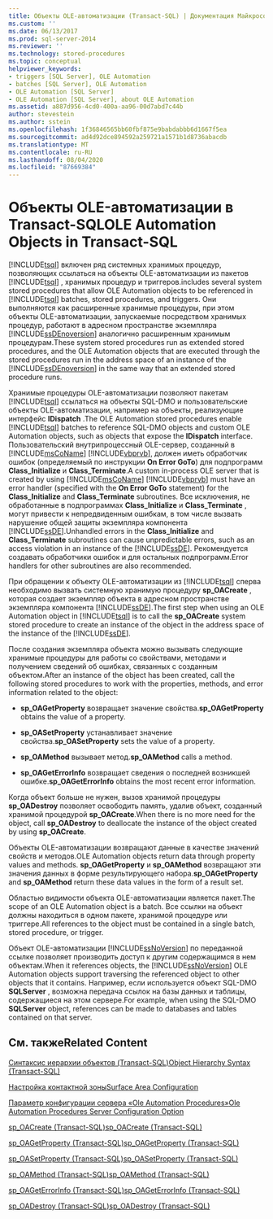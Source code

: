 ```yaml
---
title: Объекты OLE-автоматизации (Transact-SQL) | Документация Майкрософт
ms.custom: ''
ms.date: 06/13/2017
ms.prod: sql-server-2014
ms.reviewer: ''
ms.technology: stored-procedures
ms.topic: conceptual
helpviewer_keywords:
- triggers [SQL Server], OLE Automation
- batches [SQL Server], OLE Automation
- OLE Automation [SQL Server]
- OLE Automation [SQL Server], about OLE Automation
ms.assetid: a887d956-4cd0-400a-aa96-00d7abd7c44b
author: stevestein
ms.author: sstein
ms.openlocfilehash: 1f36846565bb60fbf875e9babdabbb6d1667f5ea
ms.sourcegitcommit: ad4d92dce894592a259721a1571b1d8736abacdb
ms.translationtype: MT
ms.contentlocale: ru-RU
ms.lasthandoff: 08/04/2020
ms.locfileid: "87669384"
---
```

# <a name="ole-automation-objects-in-transact-sql"></a><span data-ttu-id="37342-102">Объекты OLE-автоматизации в Transact-SQL</span><span class="sxs-lookup"><span data-stu-id="37342-102">OLE Automation Objects in Transact-SQL</span></span>
  [!INCLUDE[tsql](../../includes/tsql-md.md)] <span data-ttu-id="37342-103">включен ряд системных хранимых процедур, позволяющих ссылаться на объекты OLE-автоматизации из пакетов [!INCLUDE[tsql](../../includes/tsql-md.md)] , хранимых процедур и триггеров.</span><span class="sxs-lookup"><span data-stu-id="37342-103">includes several system stored procedures that allow OLE Automation objects to be referenced in [!INCLUDE[tsql](../../includes/tsql-md.md)] batches, stored procedures, and triggers.</span></span> <span data-ttu-id="37342-104">Они выполняются как расширенные хранимые процедуры, при этом объекты OLE-автоматизации, запускаемые посредством хранимых процедур, работают в адресном пространстве экземпляра [!INCLUDE[ssDEnoversion](../../includes/ssdenoversion-md.md)] аналогично расширенным хранимым процедурам.</span><span class="sxs-lookup"><span data-stu-id="37342-104">These system stored procedures run as extended stored procedures, and the OLE Automation objects that are executed through the stored procedures run in the address space of an instance of the [!INCLUDE[ssDEnoversion](../../includes/ssdenoversion-md.md)] in the same way that an extended stored procedure runs.</span></span>  
  
 <span data-ttu-id="37342-105">Хранимые процедуры OLE-автоматизации позволяют пакетам [!INCLUDE[tsql](../../includes/tsql-md.md)] ссылаться на объекты SQL-DMO и пользовательские объекты OLE-автоматизации, например на объекты, реализующие интерфейс **IDispatch** .</span><span class="sxs-lookup"><span data-stu-id="37342-105">The OLE Automation stored procedures enable [!INCLUDE[tsql](../../includes/tsql-md.md)] batches to reference SQL-DMO objects and custom OLE Automation objects, such as objects that expose the **IDispatch** interface.</span></span> <span data-ttu-id="37342-106">Пользовательский внутрипроцессный OLE-сервер, созданный в [!INCLUDE[msCoName](../../includes/msconame-md.md)] [!INCLUDE[vbprvb](../../includes/vbprvb-md.md)], должен иметь обработчик ошибок (определяемый по инструкции **On Error GoTo**) для подпрограмм **Class_Initialize** и **Class_Terminate**.</span><span class="sxs-lookup"><span data-stu-id="37342-106">A custom in-process OLE server that is created by using [!INCLUDE[msCoName](../../includes/msconame-md.md)] [!INCLUDE[vbprvb](../../includes/vbprvb-md.md)] must have an error handler (specified with the **On Error GoTo** statement) for the **Class_Initialize** and **Class_Terminate** subroutines.</span></span> <span data-ttu-id="37342-107">Все исключения, не обработанные в подпрограммах **Class_Initialize** и **Class_Terminate** , могут привести к непредвиденным ошибкам, в том числе вызвать нарушение общей защиты экземпляра компонента [!INCLUDE[ssDE](../../includes/ssde-md.md)].</span><span class="sxs-lookup"><span data-stu-id="37342-107">Unhandled errors in the **Class_Initialize** and **Class_Terminate** subroutines can cause unpredictable errors, such as an access violation in an instance of the [!INCLUDE[ssDE](../../includes/ssde-md.md)].</span></span> <span data-ttu-id="37342-108">Рекомендуется создавать обработчики ошибок и для остальных подпрограмм.</span><span class="sxs-lookup"><span data-stu-id="37342-108">Error handlers for other subroutines are also recommended.</span></span>  
  
 <span data-ttu-id="37342-109">При обращении к объекту OLE-автоматизации из [!INCLUDE[tsql](../../includes/tsql-md.md)] сперва необходимо вызвать системную хранимую процедуру **sp_OACreate** , которая создает экземпляр объекта в адресном пространстве экземпляра компонента [!INCLUDE[ssDE](../../includes/ssde-md.md)].</span><span class="sxs-lookup"><span data-stu-id="37342-109">The first step when using an OLE Automation object in [!INCLUDE[tsql](../../includes/tsql-md.md)] is to call the **sp_OACreate** system stored procedure to create an instance of the object in the address space of the instance of the [!INCLUDE[ssDE](../../includes/ssde-md.md)].</span></span>  
  
 <span data-ttu-id="37342-110">После создания экземпляра объекта можно вызывать следующие хранимые процедуры для работы со свойствами, методами и получением сведений об ошибках, связанных с созданным объектом.</span><span class="sxs-lookup"><span data-stu-id="37342-110">After an instance of the object has been created, call the following stored procedures to work with the properties, methods, and error information related to the object:</span></span>  
  
-   <span data-ttu-id="37342-111">**sp_OAGetProperty** возвращает значение свойства.</span><span class="sxs-lookup"><span data-stu-id="37342-111">**sp_OAGetProperty** obtains the value of a property.</span></span>  
  
-   <span data-ttu-id="37342-112">**sp_OASetProperty** устанавливает значение свойства.</span><span class="sxs-lookup"><span data-stu-id="37342-112">**sp_OASetProperty** sets the value of a property.</span></span>  
  
-   <span data-ttu-id="37342-113">**sp_OAMethod** вызывает метод.</span><span class="sxs-lookup"><span data-stu-id="37342-113">**sp_OAMethod** calls a method.</span></span>  
  
-   <span data-ttu-id="37342-114">**sp_OAGetErrorInfo** возвращает сведения о последней возникшей ошибке.</span><span class="sxs-lookup"><span data-stu-id="37342-114">**sp_OAGetErrorInfo** obtains the most recent error information.</span></span>  
  
 <span data-ttu-id="37342-115">Когда объект больше не нужен, вызов хранимой процедуры **sp_OADestroy** позволяет освободить память, удалив объект, созданный хранимой процедурой **sp_OACreate**.</span><span class="sxs-lookup"><span data-stu-id="37342-115">When there is no more need for the object, call **sp_OADestroy** to deallocate the instance of the object created by using **sp_OACreate**.</span></span>  
  
 <span data-ttu-id="37342-116">Объекты OLE-автоматизации возвращают данные в качестве значений свойств и методов.</span><span class="sxs-lookup"><span data-stu-id="37342-116">OLE Automation objects return data through property values and methods.</span></span> <span data-ttu-id="37342-117">**sp_OAGetProperty** и **sp_OAMethod** возвращают эти значения данных в форме результирующего набора.</span><span class="sxs-lookup"><span data-stu-id="37342-117">**sp_OAGetProperty** and **sp_OAMethod** return these data values in the form of a result set.</span></span>  
  
 <span data-ttu-id="37342-118">Областью видимости объекта OLE-автоматизации является пакет.</span><span class="sxs-lookup"><span data-stu-id="37342-118">The scope of an OLE Automation object is a batch.</span></span> <span data-ttu-id="37342-119">Все ссылки на объект должны находиться в одном пакете, хранимой процедуре или триггере.</span><span class="sxs-lookup"><span data-stu-id="37342-119">All references to the object must be contained in a single batch, stored procedure, or trigger.</span></span>  
  
 <span data-ttu-id="37342-120">Объект OLE-автоматизации [!INCLUDE[ssNoVersion](../../includes/ssnoversion-md.md)] по переданной ссылке позволяет производить доступ к другим содержащимся в нем объектам.</span><span class="sxs-lookup"><span data-stu-id="37342-120">When it references objects, the [!INCLUDE[ssNoVersion](../../includes/ssnoversion-md.md)] OLE Automation objects support traversing the referenced object to other objects that it contains.</span></span> <span data-ttu-id="37342-121">Например, если используется объект SQL-DMO **SQLServer** , возможна передача ссылок на базы данных и таблицы, содержащиеся на этом сервере.</span><span class="sxs-lookup"><span data-stu-id="37342-121">For example, when using the SQL-DMO **SQLServer** object, references can be made to databases and tables contained on that server.</span></span>  
  
## <a name="related-content"></a><span data-ttu-id="37342-122">См. также</span><span class="sxs-lookup"><span data-stu-id="37342-122">Related Content</span></span>  
 [<span data-ttu-id="37342-123">Синтаксис иерархии объектов (Transact-SQL)</span><span class="sxs-lookup"><span data-stu-id="37342-123">Object Hierarchy Syntax &#40;Transact-SQL&#41;</span></span>](/sql/relational-databases/system-stored-procedures/object-hierarchy-syntax-transact-sql)  
  
 [<span data-ttu-id="37342-124">Настройка контактной зоны</span><span class="sxs-lookup"><span data-stu-id="37342-124">Surface Area Configuration</span></span>](../security/surface-area-configuration.md)  
  
 [<span data-ttu-id="37342-125">Параметр конфигурации сервера «Ole Automation Procedures»</span><span class="sxs-lookup"><span data-stu-id="37342-125">Ole Automation Procedures Server Configuration Option</span></span>](../../database-engine/configure-windows/ole-automation-procedures-server-configuration-option.md)  
  
 [<span data-ttu-id="37342-126">sp_OACreate (Transact-SQL)</span><span class="sxs-lookup"><span data-stu-id="37342-126">sp_OACreate &#40;Transact-SQL&#41;</span></span>](/sql/relational-databases/system-stored-procedures/sp-oacreate-transact-sql)  
  
 [<span data-ttu-id="37342-127">sp_OAGetProperty (Transact-SQL)</span><span class="sxs-lookup"><span data-stu-id="37342-127">sp_OAGetProperty &#40;Transact-SQL&#41;</span></span>](/sql/relational-databases/system-stored-procedures/sp-oagetproperty-transact-sql)  
  
 [<span data-ttu-id="37342-128">sp_OASetProperty (Transact-SQL)</span><span class="sxs-lookup"><span data-stu-id="37342-128">sp_OASetProperty &#40;Transact-SQL&#41;</span></span>](/sql/relational-databases/system-stored-procedures/sp-oasetproperty-transact-sql)  
  
 [<span data-ttu-id="37342-129">sp_OAMethod (Transact-SQL)</span><span class="sxs-lookup"><span data-stu-id="37342-129">sp_OAMethod &#40;Transact-SQL&#41;</span></span>](/sql/relational-databases/system-stored-procedures/sp-oamethod-transact-sql)  
  
 [<span data-ttu-id="37342-130">sp_OAGetErrorInfo (Transact-SQL)</span><span class="sxs-lookup"><span data-stu-id="37342-130">sp_OAGetErrorInfo &#40;Transact-SQL&#41;</span></span>](/sql/relational-databases/system-stored-procedures/sp-oageterrorinfo-transact-sql)  
  
 [<span data-ttu-id="37342-131">sp_OADestroy (Transact-SQL)</span><span class="sxs-lookup"><span data-stu-id="37342-131">sp_OADestroy &#40;Transact-SQL&#41;</span></span>](/sql/relational-databases/system-stored-procedures/sp-oadestroy-transact-sql)  
  
  
